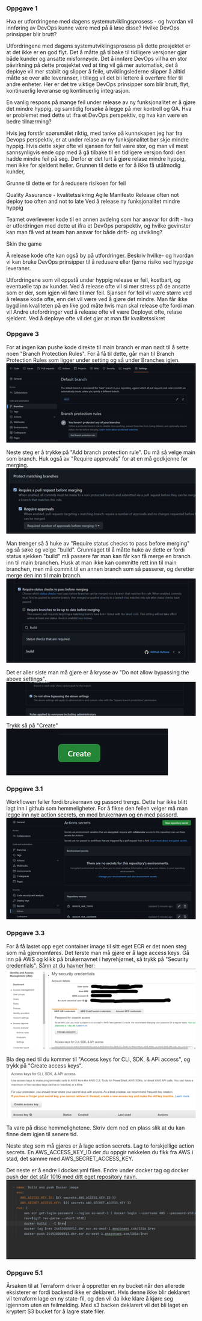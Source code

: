### Oppgave 1

Hva er utfordringene med dagens systemutviklingsprosess - og hvordan vil innføring av DevOps kunne være med på å løse disse? 
Hvilke DevOps prinsipper blir brutt?

Utfordringene med dagens systemutviklingsprosess på dette prosjektet er at det ikke er en god flyt. Det å måtte gå tilbake 
til tidligere versjoner gjør både kunder og ansatte misfornøyde. Det å innføre DevOps vil ha en stor påvirkning på dette 
prosjektet ved at ting vil gå mer automatisk, det å deploye vil mer stabilt og slipper å feile, utviklingslederne slipper 
å alltid måtte se over alle leveranser, i tillegg vil det bli lettere å overføre filer til andre enheter.
Her er det tre viktige DevOps prinsipper som blir brutt, flyt, kontinuerlig leveranse og kontinuerlig integrasjon.

En vanlig respons på mange feil under release av ny funksjonalitet er å gjøre det mindre hyppig, og samtidig forsøke 
å legge på mer kontroll og QA. Hva er problemet med dette ut ifra et DevOps perspektiv, og hva kan være en bedre tilnærming?

Hvis jeg forstår spørsmålet riktig, med tanke på kunnskapen jeg har fra Devops perspektiv, er at under relase av 
ny funksjonalitet bør skje mindre hyppig. Hvis dette skjer ofte vil sjansen for feil være stor, og man vil mest sannsynligvis 
ende opp med å gå tilbake til en tidligere versjon fordi den hadde mindre feil på seg. Derfor er det lurt å gjøre relase 
mindre hyppig, men ikke for sjeldent heller. Grunnen til dette er for å ikke få utålmodig kunder, 

Grunne til dette er for å redusere risikoen for feil

Quality Assurance - kvalitetssikring
Agile Manifesto
Release often
not deploy too often and not to late
Ved å release ny funksjonalitet mindre hyppig 

Teamet overleverer kode til en annen avdelng som har ansvar for drift - hva er utfordringen med dette ut ifra et DevOps perspektiv, 
og hvilke gevinster kan man få ved at team han ansvar for både drift- og utvikling?

Skin the game

Å release kode ofte kan også by på utfordringer. Beskriv hvilke- og hvordan vi kan bruke DevOps prinsipper til 
å redusere eller fjerne risiko ved hyppige leveraner.

Utfordringene som vil oppstå under hyppig release er feil, kostbart, og eventuelle tap av kunder. Ved å release ofte 
vil si mer stress på de ansatte som er der, som igjen vil føre til mer feil. 
Sjansen for feil vil være større ved å release kode ofte, enn det vil være ved å gjøre det mindre.
Man får ikke bygd 
inn kvaliteten på en like god måte hvis man skal release ofte fordi man vil 
Andre utofordringer ved å release ofte vil være 
Deployet ofte, relase sjeldent. Ved å deploye ofte vil det gjør at man får kvalitetssikret 


### Oppgave 3
For at ingen kan pushe kode direkte til main branch er man nødt til å sette noen 
"Branch Protection Rules". For å få til dette, går man til Branch Protection Rules som ligger
under setting og så under Branches igjen. 
![img.png](img.png)

Neste steg er å trykke på "Add branch protection rule". Du må så velge main som branch.
Huk også av "Require approvals" for at en må godkjenne før merging. 
![img_1.png](img_1.png)

Man trenger så å huke av "Require status checks to pass before merging" og så søke og velge "build".
Grunnlaget til å måtte huke av dette er fordi status sjekken "build" må passere før man kan får 
kan få merge en branch inn til main branchen. Husk at man ikke kan committe rett inn til main branchen,
 men må commit til en annen branch som så passerer, og deretter merge den inn til main branch. 
![img_2.png](img_2.png)

Det er aller siste man må gjøre er å krysse av "Do not allow bypassing the above settings". 
![img_3.png](img_3.png)

Trykk så på "Create"
![img_4.png](img_4.png)


### Oppgave 3.1
Workflowen feiler fordi brukernavn og passord trengs. Dette har ikke blitt lagt inn i github som
 hemmeligheter. For å fikse den feilen velger må man legge inn nye action secrets, en med brukernavn og 
en med passord.
![img_5.png](img_5.png)

### Oppgave 3.3
For å få lastet opp eget container image til sitt eget ECR er det noen steg som må gjennomføres.
Det første man må gjøre er å lage access keys. Gå inn på AWS og klikk på brukernavnet i høyrehjørnet, så trykk på 
"Security credentials". Sånn at du havner her:
![img_6.png](img_6.png)

Bla deg ned til du kommer til "Access keys for CLI, SDK, & API access", og trykk på "Create access keys".
![img_7.png](img_7.png)

Ta vare på disse hemmelighetene. Skriv dem ned en plass slik at du kan finne dem igjen til senere tid.

Neste steg som må gjøres er å lage action secrets. Lag to forskjellige action secrets. En AWS_ACCESS_KEY_ID der du oppgir 
nøkkelen du fikk fra AWS i stad, det samme med AWS_SECRET_ACCESS_KEY.

Det neste er å endre i docker.yml filen. Endre under docker tag og docker push der det står 1016 med ditt eget repository 
navn.
![img_8.png](img_8.png)

### Oppgave 5.1
Årsaken til at Terraform driver å oppretter en ny bucket når den allerede eksisterer er fordi backend 
ikke er deklarert. Hvis denne ikke blir deklarert vil terraform lage en ny state-fil, og den vil da ikke 
klare å kjøre seg igjennom uten en feilmelding. Med s3 backen deklarert vil det bli laget en kryptert 
S3 bucket for å lagre state filer. 